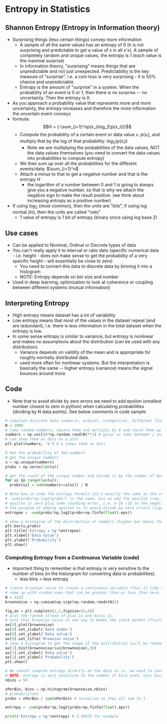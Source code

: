 # Entropy in Statistics

## Shannon Entropy (Entropy in Information theory)

- Surprising things (less certain things) convey more information
  - A sample of all the same values has an entropy of 0 (it is not surprising and predictable to get a value of x in all x's). A sample of completely random and unique values, the entropy is 1 (each value is the maximal surprise)
  - In information theory, "surprising" means things that are unpredictable and not just unexpected. Predictability is the key measure of "surprise". i.e. a coin toss is very surprising - it is 50% chance and unpredictable.
  - Entropy is the amount of "surprise" in a system. When the probability of an event is 0 or 1, then there is no surprise -- no uncertainty. Then the entropy is 0.
- As you approach a probability value that represents more and more uncertainty, the entropy increases and therefore the more information the uncertain event conveys
- formula: $$H = {-\sum_{i=1}^np(x_i)log_2(p(x_i))}$$
  - Compute the probability of a certain event or data value `x`: $p(x_i)$, and multiply that by the log of that probability: $log_2(p(x_i))$
    - Note we are multiplying the probabilities of the data values, NOT the data values themselves (you need to convert the data values into probabilities to compute entropy)
  - We then sum up over all the probabilities for the different events/data: $\sum_{i=1}^n$
  - Attach a minus to that to get a negative number and that is the entropy $H$
    - the logarithm of a number between 0 and 1 is going to always give you a negative number, so that is why we attach the negative sign to make the result positive. (we think about increasing entropy as a positive number)
- If using $log_2$ (most common), then the units are "bits", if using log normal ($ln$), then the units are called "nats"
  - 1 value of entropy is 1 bit of entropy (binary since using log base 2)

## Use cases

- Can be applied to Nominal, Ordinal or Discrete types of data
- You can't really apply it to interval or ratio data (specific numerical data - i.e. height - does not make sense to get the probability of a very specific height - will essentially be close to zero)
  - You need to convert this data to discrete data by binning it into a histogram
  - NOTE: Entropy depends on bin size and number
- Used in deep learning, optimization to look at coherence or coupling between different systems (mutual information)

## Interpreting Entropy

- High entropy means dataset has a lot of variability
- Low entropy means that most of the values in the dataset repeat (and are redundant), i.e. there is less information in the total dataset when the entropy is low.
- In some sense entropy is similar to variance, but entropy is nonlinear and makes no assumptions about the distribution (can be used with any distribution).
  - Variance depends on validity of the mean and is appropriate for roughly normally distributed data.
  - used more often for nonlinear systems. But the interpretation is basically the same -- higher entropy (variance) means the signal bounces around more.

## Code

- Note that to avoid divide by zero errors we need to add epsilon (smallest number closest to zero in python) when calculating probabilities (dividing by N data points). See below comments in code sample.

```python
# simulate discrete data (numeric, ordinal, categorical, different flavors of ice cream, etc.)
N = 1000
# take random numbers, square them and multiply by 8 and round them up with ceil
numbers = np.ceil(8*np.random.rand(N)**2) # gives us nums between 1 and 8
# can show them as dots on a plot
plt.plot(numbers, 'o') # o shows them as dots

# Get the probability of the numbers
# get the unique numbers
u = np.unique(numbers)
probs = np.zeros(len(u))

# get the count of the unique number and divide it by the number of data points to get the probability
for ui in range(len(u)):
  probs[ui] = sum(numbers==u[ui]) / N

# Note how in code the entropy formula isn't exactly the same as the real formula
# -sum(probs*np.log2(probs)) is the same, but we add the epsilon (+np.finfo(float).eps) - this is machine precision error, the closest python can get to the number zero.
# epsilon is zero plus some rounding error, i.e. e-16 (10 to the negative 16 for example)
# the purpose of adding epsilon is to avoid divide by zero errors (log2(0) = -infinity in python)
entropee = -sum(probs*np.log2(probs+np.finfo(float).eps))

# show a histogram of the distribution of numbers (higher bar means they appear more frequently in the data)
plt.bar(u,probs)
plt.title('Entropy = %g'%entropee)
plt.xlabel('Data Value')
plt.ylabel('Probability')
plt.show()
```

### Computing Entropy from a Continuous Variable (code)

- Important thing to remember is that entropy is very sensitive to the number of bins (in the historgram for converting data to probabilities).
  - less bins = less entropy

```python
# create brownian noise to create a continuous variable (this is like a random walk process)
# come up with random nums that can be greater than or less than zero, and get the sign, then take the cumulative sum of all those signs (+1s and -1s)
N = 1123
brownnoise = np.cumsum(np.sign(np.random.randn(N)))

fig,ax = plt.subplots(2,1,figsize=(4,6))
# plot the random stream of plus 1s and minus 1s:
# note that brownian noise is one way to model the stock market (fluctuations that go up over long term trend)
ax[0].plot(brownnoise)
ax[0].set_xlabel('Data index')
ax[0].set_ylabel('Data value')
ax[0].set_title('Brownian noise')
# show a histogram to get the shape of the distribution (will be random each time)
ax[1].hist(brownnoise/sum(brownnoise),30)
ax[1].set_xlabel('Data value')
ax[1].set_ylabel('Probability')
plt.show()

# We cannot compute entropy directly on the data as is, we need to convert it to probabilities with a histogram
# NOTE: entropy is very sensitive to the number of bins used, less bins will make entropy drop
nbins = 50

nPerBin, bins = np.histogram(brownnoise,nbins)
# probabilities
probs = nPerBin / sum(nPerBin) # normalize so they all sum to 1

entropy = -sum(probs*np.log2(probs+np.finfo(float).eps))

print('Entropy = %g'%entropy) # 5.46833 for example
```
